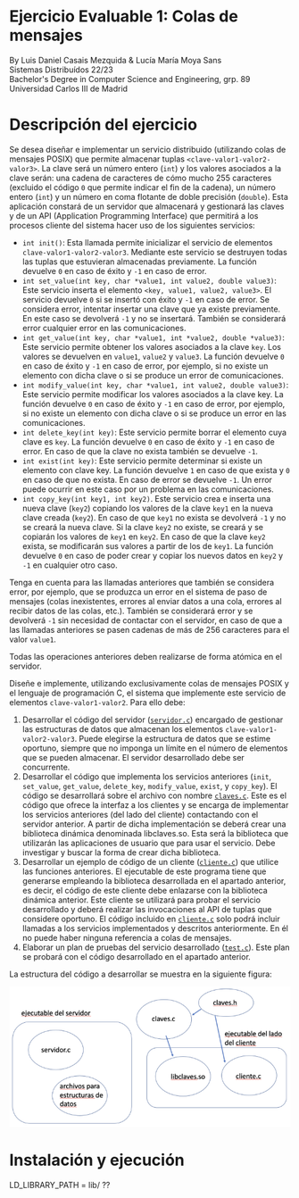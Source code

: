 # Ejercicio Evaluable 1: Colas de mensajes
By Luis Daniel Casais Mezquida & Lucía María Moya Sans  
Sistemas Distribuídos 22/23  
Bachelor's Degree in Computer Science and Engineering, grp. 89  
Universidad Carlos III de Madrid

# Descripción del ejercicio
Se desea diseñar e implementar un servicio distribuido (utilizando colas de mensajes POSIX) que permite almacenar tuplas `<clave-valor1-valor2-valor3>`. La clave será un número entero (`int`) y los valores asociados a la clave serán: una cadena de caracteres de cómo mucho 255 caracteres (excluido el código `0` que permite indicar el fin de la cadena), un número entero (`int`) y un número en coma flotante de doble precisión (`double`). Esta aplicación constará de un servidor que almacenará y gestionará las claves y de un API (Application Programming Interface) que permitirá a los procesos cliente del sistema hacer uso de los siguientes servicios:

- `int init()`: Esta llamada permite inicializar el servicio de elementos `clave-valor1-valor2-valor3`. Mediante este servicio se destruyen todas las tuplas que estuvieran almacenadas previamente. La función devuelve `0` en caso de éxito y `-1` en caso de error.
- `int set_value(int key, char *value1, int value2, double value3)`: Este servicio inserta el elemento `<key, value1, value2, value3>`. El servicio devuelve `0` si se insertó con éxito y `-1` en caso de error. Se considera error, intentar insertar una clave que ya existe previamente. En este caso se devolverá `-1` y no se insertará. También se considerará error cualquier error en las comunicaciones.
- `int get_value(int key, char *value1, int *value2, double *value3)`: Este servicio permite obtener los valores asociados a la clave `key`. Los valores se devuelven en `value1`, `value2` y `value3`. La función devuelve `0` en caso de éxito y `-1` en caso de error, por ejemplo, si no existe un elemento con dicha clave o si se produce un error de comunicaciones.
- `int modify_value(int key, char *value1, int value2, double value3)`: Este servicio permite modificar los valores asociados a la clave key. La función devuelve `0` en caso de éxito y `-1` en caso de error, por ejemplo, si no existe un elemento con dicha clave o si se produce un error en las comunicaciones.
- `int delete_key(int key)`: Este servicio permite borrar el elemento cuya clave es `key`. La función devuelve `0` en caso de éxito y `-1` en caso de error. En caso de que la clave no exista también se devuelve `-1`.
- `int exist(int key)`: Este servicio permite determinar si existe un elemento con clave key. La función devuelve `1` en caso de que exista y `0` en caso de que no exista. En caso de error se devuelve `-1`. Un error puede ocurrir en este caso por un problema en las comunicaciones.
- `int copy_key(int key1, int key2)`. Este servicio crea e inserta una nueva clave (`key2`) copiando los valores de la clave `key1` en la nueva clave creada (`key2`). En caso de que `key1` no exista se devolverá `-1` y no se creará la nueva clave. Si la clave `key2` no existe, se creará y se copiarán los valores de `key1` en `key2`. En caso de que la clave `key2` exista, se modificarán sus valores a partir de los de `key1`. La función devuelve `0` en caso de poder crear y copiar los nuevos datos en `key2` y `-1` en cualquier otro caso.

Tenga en cuenta para las llamadas anteriores que también se considera error, por ejemplo, que se produzca un error en el sistema de paso de mensajes (colas inexistentes, errores al enviar datos a una cola, errores al recibir datos de las colas, etc.). También se considerará error y se devolverá `-1` sin necesidad de contactar con el servidor, en caso de que a las llamadas anteriores se pasen cadenas de más de 256 caracteres para el valor `value1`.  

Todas las operaciones anteriores deben realizarse de forma atómica en el servidor.  

Diseñe e implemente, utilizando exclusivamente colas de mensajes POSIX y el lenguaje de programación C, el sistema que implemente este servicio de elementos `clave-valor1-valor2`. Para ello debe:

1. Desarrollar el código del servidor ([`servidor.c`](src/servidor.c)) encargado de gestionar las estructuras de datos que almacenan los elementos `clave-valor1-valor2-valor3`. Puede elegirse la estructura de datos que se estime oportuno, siempre que no imponga un límite en el número de elementos que se pueden almacenar. El servidor desarrollado debe ser concurrente.
2. Desarrollar el código que implementa los servicios anteriores (`init`, `set_value`, `get_value`, `delete_key`, `modify_value`, `exist`, y `copy_key`). El código se desarrollará sobre el archivo con nombre [`claves.c`](src/lib/claves.c). Este es el código que ofrece la interfaz a los clientes y se encarga de implementar los servicios anteriores (del lado del cliente) contactando con el servidor anterior. A partir de dicha implementación se deberá crear una biblioteca dinámica denominada libclaves.so. Esta será la biblioteca que utilizarán las aplicaciones de usuario que para usar el servicio. Debe investigar y buscar la forma de crear dicha biblioteca.
3. Desarrollar un ejemplo de código de un cliente ([`cliente.c`](src/cliente.c)) que utilice las funciones anteriores. El ejecutable de este programa tiene que generarse empleando la biblioteca desarrollada en el apartado anterior, es decir, el código de este cliente debe enlazarse con la biblioteca dinámica anterior. Este cliente se utilizará para probar el servicio desarrollado y deberá realizar las invocaciones al API de tuplas que considere oportuno. El código incluido en [`cliente.c`](src/cliente.c) solo podrá incluir llamadas a los servicios implementados y descritos anteriormente. En él no puede haber ninguna referencia a colas de mensajes.
4. Elaborar un plan de pruebas del servicio desarrollado ([`test.c`](src/test.c)). Este plan se probará con el código desarrollado en el apartado anterior.

La estructura del código a desarrollar se muestra en la siguiente figura:  

![architecture_schema](img/fig1.png)


# Instalación y ejecución

LD_LIBRARY_PATH = lib/ ??